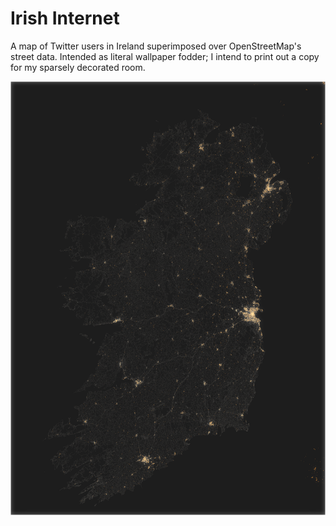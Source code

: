 
# Irish Internet

A map of Twitter users in Ireland superimposed over OpenStreetMap's street data. Intended as literal wallpaper fodder; I intend to print out a copy for my sparsely decorated room.

<img src="poster.png"> </img>
